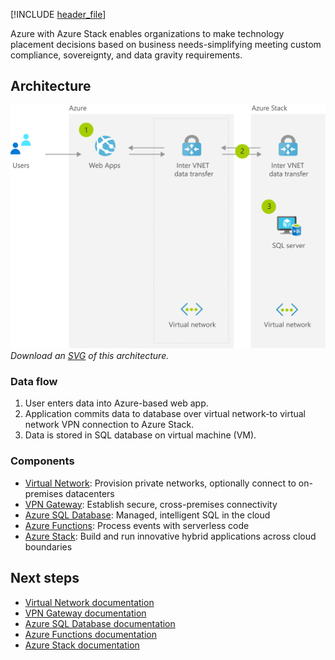 [!INCLUDE [header_file](../../../includes/sol-idea-header.md)]

Azure with Azure Stack enables organizations to make technology placement decisions based on business needs-simplifying meeting custom compliance, sovereignty, and data gravity requirements.

## Architecture

![Architecture diagram](../media/data-sovereignty-and-gravity.png)
*Download an [SVG](../media/data-sovereignty-and-gravity.svg) of this architecture.*

### Data flow

1. User enters data into Azure-based web app.
1. Application commits data to database over virtual network-to virtual network VPN connection to Azure Stack.
1. Data is stored in SQL database on virtual machine (VM).

### Components

* [Virtual Network](https://azure.microsoft.com/services/virtual-network): Provision private networks, optionally connect to on-premises datacenters
* [VPN Gateway](https://azure.microsoft.com/services/vpn-gateway): Establish secure, cross-premises connectivity
* [Azure SQL Database](https://azure.microsoft.com/services/sql-database): Managed, intelligent SQL in the cloud
* [Azure Functions](https://azure.microsoft.com/services/functions): Process events with serverless code
* [Azure Stack](https://azure.microsoft.com/overview/azure-stack): Build and run innovative hybrid applications across cloud boundaries

## Next steps

* [Virtual Network documentation](/azure/virtual-network)
* [VPN Gateway documentation](/azure/vpn-gateway)
* [Azure SQL Database documentation](/azure/sql-database)
* [Azure Functions documentation](/azure/azure-functions)
* [Azure Stack documentation](/azure/azure-stack/user/azure-stack-solution-staged-data-analytics)
